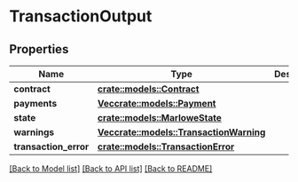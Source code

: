 # TransactionOutput

## Properties

Name | Type | Description | Notes
------------ | ------------- | ------------- | -------------
**contract** | [**crate::models::Contract**](Contract.md) |  | 
**payments** | [**Vec<crate::models::Payment>**](Payment.md) |  | 
**state** | [**crate::models::MarloweState**](MarloweState.md) |  | 
**warnings** | [**Vec<crate::models::TransactionWarning>**](TransactionWarning.md) |  | 
**transaction_error** | [**crate::models::TransactionError**](TransactionError.md) |  | 

[[Back to Model list]](../README.md#documentation-for-models) [[Back to API list]](../README.md#documentation-for-api-endpoints) [[Back to README]](../README.md)


